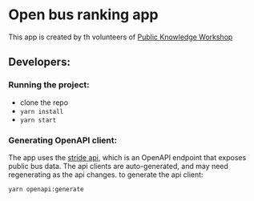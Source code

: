 # Open bus ranking app  

This app is created by th volunteers of [Public Knowledge Workshop](https://www.hasadna.org.il/)


## Developers:

### Running the project: 
- clone the repo
- `yarn install`
- `yarn start`


### Generating OpenAPI client:
The app uses the [stride api](https://open-bus-stride-api.hasadna.org.il/), which is an OpenAPI endpoint that exposes public bus data.
The api clients are auto-generated, and may need regenerating as the api changes.
to generate the api client:

`yarn openapi:generate`